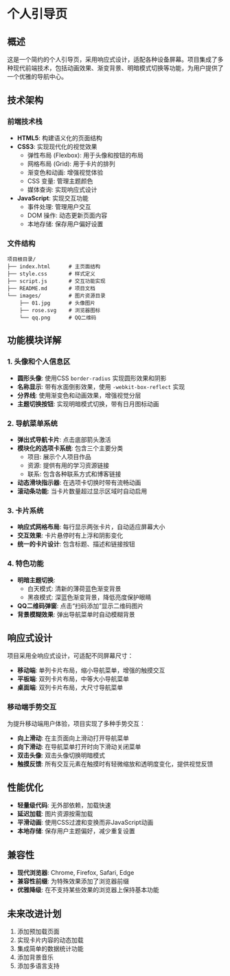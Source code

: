# 个人引导页

## 概述
这是一个简约的个人引导页，采用响应式设计，适配各种设备屏幕。项目集成了多种现代前端技术，包括动画效果、渐变背景、明暗模式切换等功能，为用户提供了一个优雅的导航中心。

## 技术架构

### 前端技术栈
- **HTML5**: 构建语义化的页面结构
- **CSS3**: 实现现代化的视觉效果
  - 弹性布局 (Flexbox): 用于头像和按钮的布局
  - 网格布局 (Grid): 用于卡片的排列
  - 渐变色和动画: 增强视觉体验
  - CSS 变量: 管理主题颜色
  - 媒体查询: 实现响应式设计
- **JavaScript**: 实现交互功能
  - 事件处理: 管理用户交互
  - DOM 操作: 动态更新页面内容
  - 本地存储: 保存用户偏好设置

### 文件结构
```
项目根目录/
├── index.html      # 主页面结构
├── style.css       # 样式定义
├── script.js       # 交互功能实现
├── README.md       # 项目文档
└── images/         # 图片资源目录
    ├── 01.jpg      # 头像图片
    ├── rose.svg    # 浏览器图标
    └── qq.png      # QQ二维码
```

## 功能模块详解

### 1. 头像和个人信息区
- **圆形头像**: 使用CSS `border-radius` 实现圆形效果和阴影
- **名称显示**: 带有水面倒影效果，使用 `-webkit-box-reflect` 实现
- **分界线**: 使用渐变色和动画效果，增强视觉分层
- **主题切换按钮**: 实现明暗模式切换，带有日月图标动画

### 2. 导航菜单系统
- **弹出式导航卡片**: 点击底部箭头激活
- **模块化的选项卡系统**: 包含三个主要分类
  - 项目: 展示个人项目作品
  - 资源: 提供有用的学习资源链接
  - 联系: 包含各种联系方式和博客链接
- **动态滑块指示器**: 在选项卡切换时带有流畅动画
- **滚动条功能**: 当卡片数量超过显示区域时自动启用

### 3. 卡片系统
- **响应式网格布局**: 每行显示两张卡片，自动适应屏幕大小
- **交互效果**: 卡片悬停时有上浮和阴影变化
- **统一的卡片设计**: 包含标题、描述和链接按钮

### 4. 特色功能
- **明暗主题切换**: 
  - 白天模式: 清新的薄荷蓝色渐变背景
  - 黑夜模式: 深蓝色渐变背景，降低亮度保护眼睛
- **QQ二维码弹窗**: 点击“扫码添加”显示二维码图片
- **背景模糊效果**: 弹出导航菜单时自动模糊背景

## 响应式设计
项目采用全响应式设计，可适配不同屏幕尺寸：
- **移动端**: 单列卡片布局，缩小导航菜单，增强的触摸交互
- **平板端**: 双列卡片布局，中等大小导航菜单
- **桌面端**: 双列卡片布局，大尺寸导航菜单

### 移动端手势交互
为提升移动端用户体验，项目实现了多种手势交互：
- **向上滑动**: 在主页面向上滑动打开导航菜单
- **向下滑动**: 在导航菜单打开时向下滑动关闭菜单
- **双击头像**: 双击头像切换明暗模式
- **触摸反馈**: 所有交互元素在触摸时有轻微缩放和透明度变化，提供视觉反馈

## 性能优化
- **轻量级代码**: 无外部依赖，加载快速
- **延迟加载**: 图片资源按需加载
- **平滑动画**: 使用CSS过渡和变换而非JavaScript动画
- **本地存储**: 保存用户主题偏好，减少重复设置

## 兼容性
- **现代浏览器**: Chrome, Firefox, Safari, Edge
- **兼容性前缀**: 为特殊效果添加了浏览器前缀
- **优雅降级**: 在不支持某些效果的浏览器上保持基本功能

## 未来改进计划
1. 添加预加载页面
2. 实现卡片内容的动态加载
3. 集成简单的数据统计功能
4. 添加背景音乐
5. 添加多语言支持